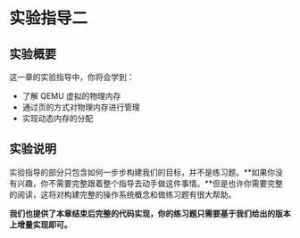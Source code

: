 # 实验指导二

## 实验概要

这一章的实验指导中，你将会学到：

- 了解 QEMU 虚拟的物理内存
- 通过页的方式对物理内存进行管理
- 实现动态内存的分配

## 实验说明

实验指导的部分只包含如何一步步构建我们的目标，并不是练习题。**如果你没有兴趣，你不需要完整跟着整个指导去动手做这件事情。**但是也许你需要完整的阅读，这将对构建完整的操作系统概念和做练习题有很大帮助。

**我们也提供了本章结束后完整的代码实现，你的练习题只需要基于我们给出的版本上增量实现即可。**